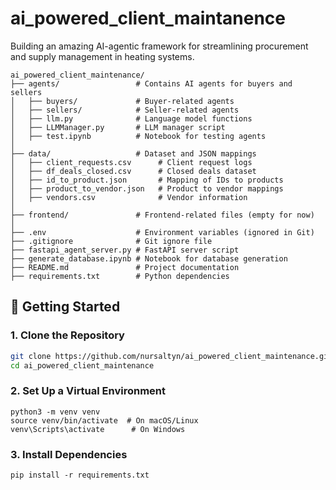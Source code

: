 # ai_powered_client_maintanence

Building an amazing AI-agentic framework for streamlining procurement and supply management in heating systems.

```
ai_powered_client_maintenance/
├── agents/                 # Contains AI agents for buyers and sellers
│   ├── buyers/             # Buyer-related agents
│   ├── sellers/            # Seller-related agents
│   ├── llm.py              # Language model functions
│   ├── LLMManager.py       # LLM manager script
│   ├── test.ipynb          # Notebook for testing agents
│
├── data/                   # Dataset and JSON mappings
│   ├── client_requests.csv      # Client request logs
│   ├── df_deals_closed.csv      # Closed deals dataset
│   ├── id_to_product.json       # Mapping of IDs to products
│   ├── product_to_vendor.json   # Product to vendor mappings
│   ├── vendors.csv              # Vendor information
│
├── frontend/               # Frontend-related files (empty for now)
│
├── .env                    # Environment variables (ignored in Git)
├── .gitignore              # Git ignore file
├── fastapi_agent_server.py # FastAPI server script
├── generate_database.ipynb # Notebook for database generation
├── README.md               # Project documentation
├── requirements.txt        # Python dependencies
```

## 🚀 Getting Started

### 1. **Clone the Repository**

```sh
git clone https://github.com/nursaltyn/ai_powered_client_maintenance.git
cd ai_powered_client_maintenance
```

### 2. Set Up a Virtual Environment

```
python3 -m venv venv
source venv/bin/activate  # On macOS/Linux
venv\Scripts\activate      # On Windows
```

### 3. Install Dependencies

```
pip install -r requirements.txt
```
